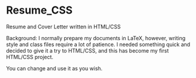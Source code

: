 # Resume_CSS
Resume and Cover Letter written in HTML/CSS

Background: I normally prepare my documents in LaTeX, however, writing style and class files require a lot of patience. I needed something quick and decided to give it a try to HTML/CSS, and this has become my first HTML/CSS project. 

You can change and use it as you wish. 
